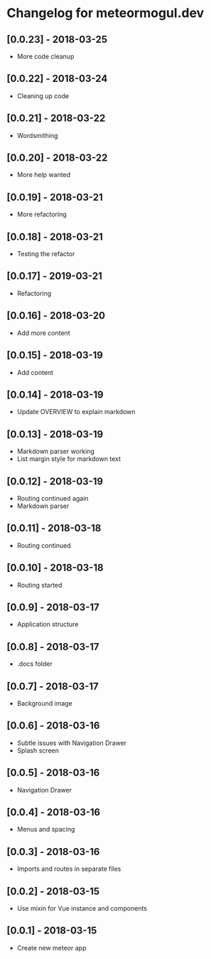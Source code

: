 # Changelog for meteormogul.dev

## [0.0.23] - 2018-03-25

- More code cleanup

## [0.0.22] - 2018-03-24

- Cleaning up code

## [0.0.21] - 2018-03-22

- Wordsmithing

## [0.0.20] - 2018-03-22

- More help wanted

## [0.0.19] - 2018-03-21

- More refactoring

## [0.0.18] - 2018-03-21

- Testing the refactor

## [0.0.17] - 2019-03-21

- Refactoring

## [0.0.16] - 2018-03-20

- Add more content

## [0.0.15] - 2018-03-19

- Add content

## [0.0.14] - 2018-03-19

- Update OVERVIEW to explain markdown

## [0.0.13] - 2018-03-19

- Markdown parser working
- List margin style for markdown text

## [0.0.12] - 2018-03-19

- Routing continued again
- Markdown parser

## [0.0.11] - 2018-03-18

- Routing continued

## [0.0.10] - 2018-03-18

- Routing started

## [0.0.9] - 2018-03-17

- Application structure

## [0.0.8] - 2018-03-17

- .docs folder

## [0.0.7] - 2018-03-17

- Background image

## [0.0.6] - 2018-03-16

- Subtle issues with Navigation Drawer
- Splash screen

## [0.0.5] - 2018-03-16

- Navigation Drawer

## [0.0.4] - 2018-03-16

- Menus and spacing

## [0.0.3] - 2018-03-16

- Imports and routes in separate files

## [0.0.2] - 2018-03-15

- Use mixin for Vue instance and components

## [0.0.1] - 2018-03-15

- Create new meteor app

